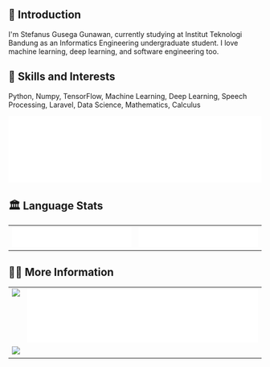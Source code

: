 ## 💬 Introduction
I'm Stefanus Gusega Gunawan, currently studying at Institut Teknologi Bandung as an Informatics Engineering undergraduate student. I love machine learning, deep learning, and software engineering too.

## 🌱 Skills and Interests
Python, Numpy, TensorFlow, Machine Learning, Deep Learning, Speech Processing, Laravel, Data Science, Mathematics, Calculus

![Topics](/metrics.plugin.topics.svg)

## 🏛️ Language Stats
<table>
    <tr>
        <td valign="top"><img src="metrics.plugin.languages.indepth.svg"/></td>
        <td valign="top"><img src="metrics.plugin.languages.recent.svg"/></td>
    </tr>
</table>

## 💁‍♂️ More Information
<table>
    <tr>
        <td valign="top"><img src="https://github-readme-stats.vercel.app/api?username=stefanusgusega&show_icons=true&theme=onedark&count_private=ttrue"/></td>
        <td valign="top"><img src="metrics.plugin.habits.facts.svg"/></td>
    </tr>
    <tr>
        <td valign="top" colspan=2><img src='https://github-profile-trophy.vercel.app/?username=stefanusgusega&theme=onedark'></td>
    </tr>
</table>
